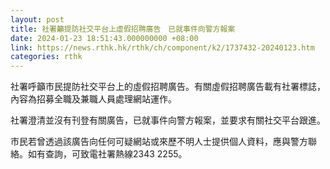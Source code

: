 ```yaml
---
layout: post
title: 社署籲提防社交平台上虛假招聘廣告　已就事件向警方報案
date: 2024-01-23 18:51:43.000000000 +08:00
link: https://news.rthk.hk/rthk/ch/component/k2/1737432-20240123.htm
categories: rthk
---
```


社署呼籲市民提防社交平台上的虛假招聘廣告。有關虛假招聘廣告載有社署標誌，內容為招募全職及兼職人員處理網站運作。

社署澄清並沒有刊登有關廣告，已就事件向警方報案，並要求有關社交平台跟進。

市民若曾透過該廣告向任何可疑網站或來歷不明人士提供個人資料，應與警方聯絡。如有查詢，可致電社署熱線2343 2255。

